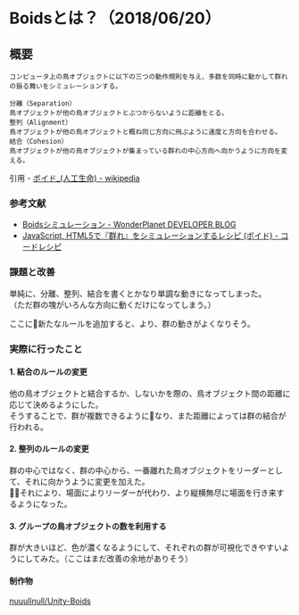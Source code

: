 # Boidsとは？（2018/06/20）

## 概要
```
コンピュータ上の鳥オブジェクトに以下の三つの動作規則を与え、多数を同時に動かして群れの振る舞いをシミュレーションする。

分離（Separation）
鳥オブジェクトが他の鳥オブジェクトとぶつからないように距離をとる。
整列（Alignment）
鳥オブジェクトが他の鳥オブジェクトと概ね同じ方向に飛ぶように速度と方向を合わせる。
結合（Cohesion）
鳥オブジェクトが他の鳥オブジェクトが集まっている群れの中心方向へ向かうように方向を変える。
```
引用 - [ボイド_(人工生命) - wikipedia](https://ja.wikipedia.org/wiki/%E3%83%9C%E3%82%A4%E3%83%89_(%E4%BA%BA%E5%B7%A5%E7%94%9F%E5%91%BD))

### 参考文献
* [Boidsシミュレーション - WonderPlanet DEVELOPER BLOG](http://developer.wonderpla.net/entry/blog/engineer/Unity_BoidsSimulation/)
* [JavaScript, HTML5で『群れ』をシミュレーションするレシピ (ボイド) - コードレシピ](http://coderecipe.jp/recipe/gRrj53OPQF/)

### 課題と改善
単純に、分離、整列、結合を書くとかなり単調な動きになってしまった。  
（ただ群の塊がいろんな方向に動くだけになってしまう。）

ここに新たなルールを追加すると、より、群の動きがよくなりそう。

### 実際に行ったこと
#### 1. 結合のルールの変更
他の鳥オブジェクトと結合するか、しないかを際の、鳥オブジェクト間の距離に応じて決めるようにした。  
そうすることで、群が複数できるようになり、また距離によっては群の結合が行われる。

#### 2. 整列のルールの変更
群の中心ではなく、群の中心から、一番離れた鳥オブジェクトをリーダーとして、それに向かうように変更を加えた。  
それにより、場面によりリーダーが代わり、より縦横無尽に場面を行き来するようになった。

#### 3. グループの鳥オブジェクトの数を利用する
群が大きいほど、色が濃くなるようにして、それぞれの群が可視化できやすいようにしてみた。（ここはまだ改善の余地がありそう）

#### 制作物
[nuuullnull/Unity-Boids](https://github.com/nuuullnull/Unity-Boids)